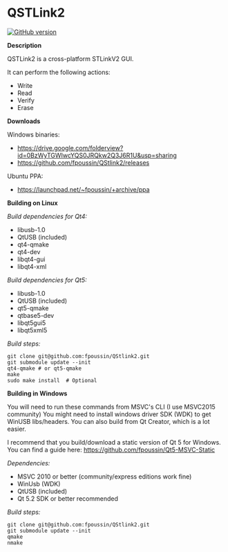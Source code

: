 **QSTLink2**
========

[![GitHub version](https://badge.fury.io/gh/fpoussin%2Fqstlink2.svg)](https://badge.fury.io/gh/fpoussin%2Fqstlink2)

**Description**  

QSTLink2 is a cross-platform STLinkV2 GUI.

It can perform the following actions:
 - Write
 - Read
 - Verify
 - Erase

**Downloads**

Windows binaries:  
 - https://drive.google.com/folderview?id=0BzWyTGWIwcYQS0JRQkw2Q3J6R1U&usp=sharing 
 - https://github.com/fpoussin/QStlink2/releases  

Ubuntu PPA: 
 - https://launchpad.net/~fpoussin/+archive/ppa  

**Building on Linux**

*Build dependencies for Qt4:*
 - libusb-1.0
 - QtUSB (included)
 - qt4-qmake
 - qt4-dev
 - libqt4-gui
 - libqt4-xml

*Build dependencies for Qt5:*
 - libusb-1.0
 - QtUSB (included)
 - qt5-qmake
 - qtbase5-dev
 - libqt5gui5
 - libqt5xml5
 
*Build steps:*

    git clone git@github.com:fpoussin/QStlink2.git
    git submodule update --init
    qt4-qmake # or qt5-qmake
    make
    sudo make install  # Optional


**Building in Windows**

You will need to run these commands from MSVC's CLI (I use MSVC2015 community)
You might need to install windows driver SDK (WDK) to get WinUSB libs/headers.
You can also build from Qt Creator, which is a lot easier.

I recommend that you build/download a static version of Qt 5 for Windows.  
You can find a guide here: https://github.com/fpoussin/Qt5-MSVC-Static

*Dependencies:*
 - MSVC 2010 or better (community/express editions work fine)
 - WinUsb (WDK)
 - QtUSB (included)
 - Qt 5.2 SDK or better recommended

*Build steps:*

    git clone git@github.com:fpoussin/QStlink2.git
    git submodule update --init
    qmake
    nmake

